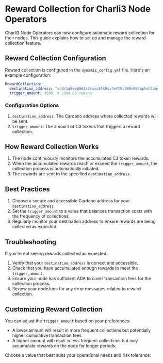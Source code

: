 # Reward Collection for Charli3 Node Operators

Charli3 Node Operators can now configure automatic reward collection for their nodes. This guide explains how to set up and manage the reward collection feature.

## Reward Collection Configuration

Reward collection is configured in the `dynamic_config.yml` file. Here's an example configuration:

```yaml
RewardCollection:
  destination_address: "addr1q9evg963x3rwxu8fk9qv7e7t9v509xh94nphuhtzngflq3hc54jdzk6qyr8dru552quaxkwar5rzngryqxt33j7ul3xs6rxa04"
  trigger_amount: 1000  # 1000 C3 tokens
```

### Configuration Options

1. `destination_address`: The Cardano address where collected rewards will be sent.
2. `trigger_amount`: The amount of C3 tokens that triggers a reward collection.

## How Reward Collection Works

1. The node continuously monitors the accumulated C3 token rewards.
2. When the accumulated rewards reach or exceed the `trigger_amount`, the collection process is automatically initiated.
3. The rewards are sent to the specified `destination_address`.

## Best Practices

1. Choose a secure and accessible Cardano address for your `destination_address`.
2. Set the `trigger_amount` to a value that balances transaction costs with the frequency of collections.
3. Regularly monitor your destination address to ensure rewards are being collected as expected.

## Troubleshooting

If you're not seeing rewards collected as expected:

1. Verify that your `destination_address` is correct and accessible.
2. Check that you have accumulated enough rewards to meet the `trigger_amount`.
3. Ensure your node has sufficient ADA to cover transaction fees for the collection process.
4. Review your node logs for any error messages related to reward collection.

## Customizing Reward Collection

You can adjust the `trigger_amount` based on your preferences:
- A lower amount will result in more frequent collections but potentially higher cumulative transaction fees.
- A higher amount will result in less frequent collections but may accumulate rewards on the node for longer periods.

Choose a value that best suits your operational needs and risk tolerance.